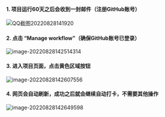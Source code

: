 #### 1. 项目运行60天之后会收到一封邮件（注册GitHub账号）

![QQ截图20220828141920](https://s2.loli.net/2022/08/28/lrz47xCYkZVnL9F.jpg)

#### 2. 点击 “Manage workflow”（确保GitHub账号已登录）

![image-20220828142514314](https://s2.loli.net/2022/08/28/7BxWMQ5FUzoci9A.png)

#### 3. 进入项目页面，点击黄色区域按钮

![image-20220828142607556](https://s2.loli.net/2022/08/28/vm3F6yCPVT9gap2.png)

#### 4. 网页会自动刷新，成功之后就会继续自动打卡，不需要其他操作

![image-20220828142649598](https://s2.loli.net/2022/08/28/mQWveDgnuIUf6cw.png)